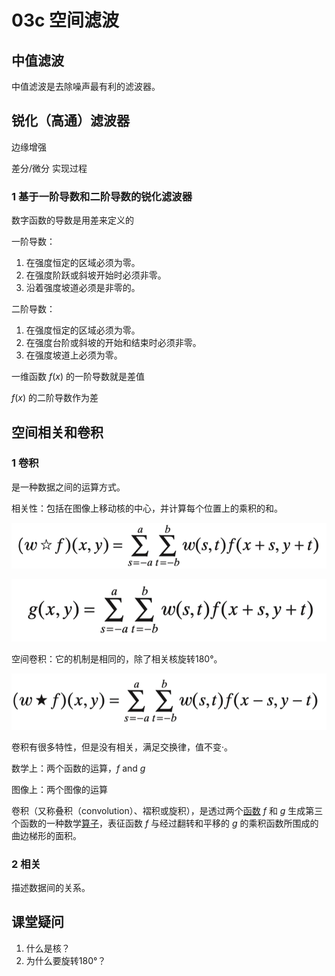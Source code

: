 # 03c 空间滤波

## 中值滤波

中值滤波是去除噪声最有利的滤波器。



## 锐化（高通）滤波器

边缘增强

差分/微分 实现过程



### 1 基于一阶导数和二阶导数的锐化滤波器

数字函数的导数是用差来定义的

一阶导数：

1. 在强度恒定的区域必须为零。
2. 在强度阶跃或斜坡开始时必须非零。
3. 沿着强度坡道必须是非零的。

二阶导数：

1. 在强度恒定的区域必须为零。
2. 在强度台阶或斜坡的开始和结束时必须非零。
3. 在强度坡道上必须为零。

一维函数 $f(x)$ 的一阶导数就是差值

 $f(x)$ 的二阶导数作为差



## 空间相关和卷积

### 1 卷积

是一种数据之间的运算方式。

相关性：包括在图像上移动核的中心，并计算每个位置上的乘积的和。

![image-20221121200841837](img/image-20221121200841837.png)

![image-20221121200847088](img/image-20221121200847088.png)

空间卷积：它的机制是相同的，除了相关核旋转180°。

![image-20221121200851740](img/image-20221121200851740.png)

卷积有很多特性，但是没有相关，满足交换律，值不变·。

数学上：两个函数的运算，$f$ and $g$

图像上：两个图像的运算

卷积（又称叠积（convolution）、褶积或旋积），是透过两个[函数](https://zh.wikipedia.org/wiki/函数) *f* 和 *g* 生成第三个函数的一种数学[算子](https://zh.wikipedia.org/wiki/算子)，表征函数 *f* 与经过翻转和平移的 *g* 的乘积函数所围成的曲边梯形的面积。

### 2 相关

描述数据间的关系。







## 课堂疑问

1. 什么是核？
2. 为什么要旋转180°？
